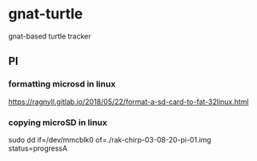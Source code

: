 # gnat-turtle
gnat-based turtle tracker

## PI

### formatting microsd in linux

https://ragnyll.gitlab.io/2018/05/22/format-a-sd-card-to-fat-32linux.html

### copying microSD in linux

sudo dd if=/dev/mmcblk0 of=./rak-chirp-03-08-20-pi-01.img status=progressA


